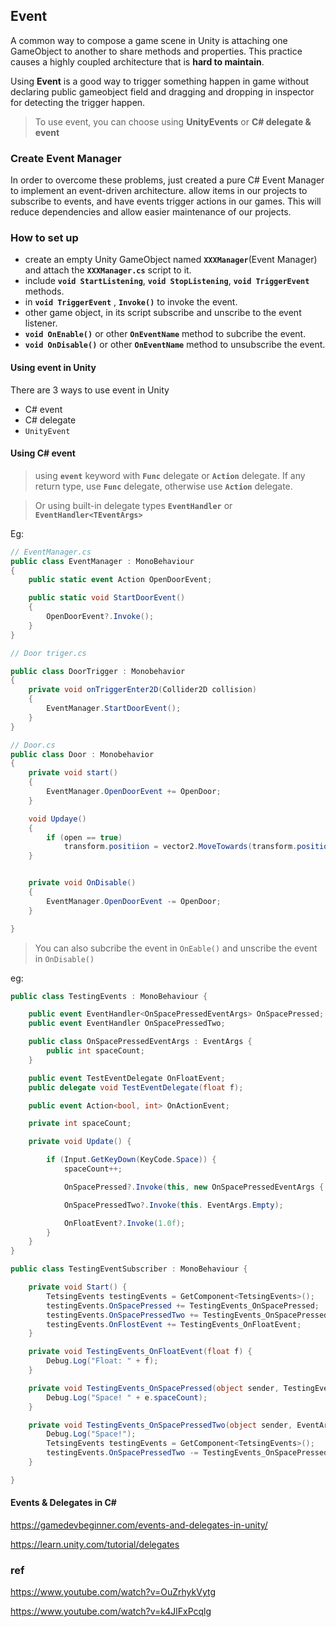 ## Event
A common way to compose a game scene in Unity is attaching one GameObject to another to share methods and properties. This practice causes a highly coupled architecture that is **hard to maintain**.

Using **Event** is a good way to trigger something happen in game without declaring public gameobject field and dragging and dropping in inspector for detecting the trigger happen.

> To use event, you can choose using **UnityEvents** or **C# delegate & event**

### Create Event Manager
In order to overcome these problems, just created a pure C# Event Manager to implement an event-driven architecture.
allow items in our projects to subscribe to events, and have events trigger actions in our games. This will reduce dependencies and allow easier maintenance of our projects.

### How to set up
- create an empty Unity GameObject named **`XXXManager`**(Event Manager) and attach the **`XXXManager.cs`** script to it.
- include **`void StartListening`**, **`void StopListening`**, **`void TriggerEvent`** methods. 
- in **`void TriggerEvent`** , **`Invoke()`** to invoke the event.
- other game object, in its script subscribe and unscribe to the event listener.
- **`void OnEnable()`** or other **`OnEventName`** method to subcribe the event.
- **`void OnDisable()`** or other **`OnEventName`** method to unsubscribe the event. 

#### Using event in Unity
There are 3 ways to use event in Unity
- C# event
- C# delegate
- `UnityEvent`


#### Using C# event

> using **`event`** keyword with **`Func`** delegate or **`Action`** delegate. If any return type, use **`Func`** delegate, otherwise use **`Action`** delegate.

> Or using built-in delegate types **`EventHandler`** or **`EventHandler<TEventArgs>`** 

Eg:

```cs
// EventManager.cs
public class EventManager : MonoBehaviour
{
    public static event Action OpenDoorEvent;

    public static void StartDoorEvent()
    {
        OpenDoorEvent?.Invoke();
    }
}

```

```cs
// Door triger.cs

public class DoorTrigger : Monobehavior
{
    private void onTriggerEnter2D(Collider2D collision)
    {
        EventManager.StartDoorEvent();
    }
}
```

```cs
// Door.cs
public class Door : Monobehavior
{
    private void start()
    {
        EventManager.OpenDoorEvent += OpenDoor;
    }

    void Updaye()
    {
        if (open == true)
            transform.positiion = vector2.MoveTowards(transform.position, movePoint.position, 5 * time.deltaTime);
    }


    private void OnDisable()
    {
        EventManager.OpenDoorEvent -= OpenDoor;
    }

}

```


> You can also subcribe the event in `OnEable()` and unscribe the event in `OnDisable()`


eg:

```cs
public class TestingEvents : MonoBehaviour {

    public event EventHandler<OnSpacePressedEventArgs> OnSpacePressed;
    public event EventHandler OnSpacePressedTwo;

    public class OnSpacePressedEventArgs : EventArgs {
        public int spaceCount;
    }

    public event TestEventDelegate OnFloatEvent;
    public delegate void TestEventDelegate(float f);

    public event Action<bool, int> OnActionEvent;

    private int spaceCount;

    private void Update() {

        if (Input.GetKeyDown(KeyCode.Space)) {
            spaceCount++;

            OnSpacePressed?.Invoke(this, new OnSpacePressedEventArgs { spaceCount = spaceCount });

            OnSpacePressedTwo?.Invoke(this. EventArgs.Empty);

            OnFloatEvent?.Invoke(1.0f);
        }
    }
}

public class TestingEventSubscriber : MonoBehaviour {

    private void Start() {
        TetsingEvents testingEvents = GetComponent<TetsingEvents>();
        testingEvents.OnSpacePressed += TestingEvents_OnSpacePressed;
        testingEvents.OnSpacePressedTwo += TestingEvents_OnSpacePressedTwo;
        testingEvents.OnFlostEvent += TestingEvents_OnFloatEvent;
    }

    private void TestingEvents_OnFloatEvent(float f) {
        Debug.Log("Float: " + f);
    }

    private void TestingEvents_OnSpacePressed(object sender, TestingEvents.OnspacePressedEventArgs e) {
        Debug.Log("Space! " + e.spaceCount);
    }

    private void TestingEvents_OnSpacePressedTwo(object sender, EventArgs e) {
        Debug.Log("Space!");
        TetsingEvents testingEvents = GetComponent<TetsingEvents>();
        testingEvents.OnSpacePressedTwo -= TestingEvents_OnSpacePressedTwo; // unscribe an event
    }

}

```

#### Events & Delegates in C#
https://gamedevbeginner.com/events-and-delegates-in-unity/ 

https://learn.unity.com/tutorial/delegates

### ref 
https://www.youtube.com/watch?v=OuZrhykVytg

https://www.youtube.com/watch?v=k4JlFxPcqlg
